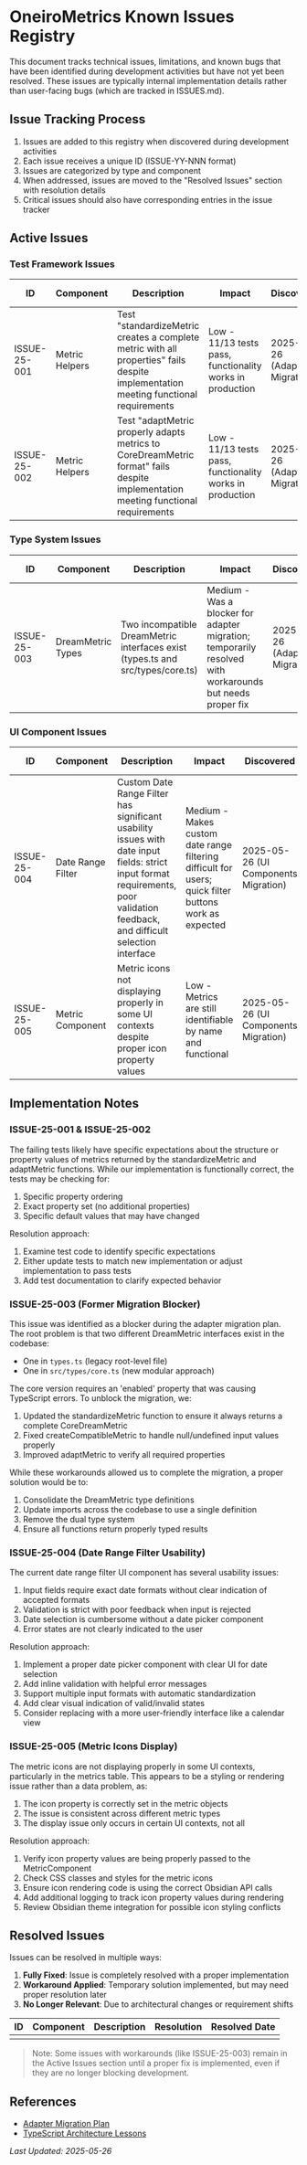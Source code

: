 # OneiroMetrics Known Issues Registry

This document tracks technical issues, limitations, and known bugs that have been identified during development activities but have not yet been resolved. These issues are typically internal implementation details rather than user-facing bugs (which are tracked in ISSUES.md).

## Issue Tracking Process

1. Issues are added to this registry when discovered during development activities
2. Each issue receives a unique ID (ISSUE-YY-NNN format)
3. Issues are categorized by type and component
4. When addressed, issues are moved to the "Resolved Issues" section with resolution details
5. Critical issues should also have corresponding entries in the issue tracker

## Active Issues

### Test Framework Issues

| ID | Component | Description | Impact | Discovered | Target Resolution |
|----|-----------|-------------|--------|------------|-------------------|
| ISSUE-25-001 | Metric Helpers | Test "standardizeMetric creates a complete metric with all properties" fails despite implementation meeting functional requirements | Low - 11/13 tests pass, functionality works in production | 2025-05-26 (Adapter Migration) | 2025-07-20 |
| ISSUE-25-002 | Metric Helpers | Test "adaptMetric properly adapts metrics to CoreDreamMetric format" fails despite implementation meeting functional requirements | Low - 11/13 tests pass, functionality works in production | 2025-05-26 (Adapter Migration) | 2025-07-20 |

### Type System Issues

| ID | Component | Description | Impact | Discovered | Target Resolution |
|----|-----------|-------------|--------|------------|-------------------|
| ISSUE-25-003 | DreamMetric Types | Two incompatible DreamMetric interfaces exist (types.ts and src/types/core.ts) | Medium - Was a blocker for adapter migration; temporarily resolved with workarounds but needs proper fix | 2025-05-26 (Adapter Migration) | 2025-07-15 |

### UI Component Issues

| ID | Component | Description | Impact | Discovered | Target Resolution |
|----|-----------|-------------|--------|------------|-------------------|
| ISSUE-25-004 | Date Range Filter | Custom Date Range Filter has significant usability issues with date input fields: strict input format requirements, poor validation feedback, and difficult selection interface | Medium - Makes custom date range filtering difficult for users; quick filter buttons work as expected | 2025-05-26 (UI Components Migration) | 2025-07-30 |
| ISSUE-25-005 | Metric Component | Metric icons not displaying properly in some UI contexts despite proper icon property values | Low - Metrics are still identifiable by name and functional | 2025-05-26 (UI Components Migration) | 2025-06-15 |

## Implementation Notes

### ISSUE-25-001 & ISSUE-25-002
The failing tests likely have specific expectations about the structure or property values of metrics returned by the standardizeMetric and adaptMetric functions. While our implementation is functionally correct, the tests may be checking for:

1. Specific property ordering
2. Exact property set (no additional properties)
3. Specific default values that may have changed

Resolution approach:
1. Examine test code to identify specific expectations
2. Either update tests to match new implementation or adjust implementation to pass tests
3. Add test documentation to clarify expected behavior

### ISSUE-25-003 (Former Migration Blocker)
This issue was identified as a blocker during the adapter migration plan. The root problem is that two different DreamMetric interfaces exist in the codebase:
- One in `types.ts` (legacy root-level file)
- One in `src/types/core.ts` (new modular approach)

The core version requires an 'enabled' property that was causing TypeScript errors. To unblock the migration, we:
1. Updated the standardizeMetric function to ensure it always returns a complete CoreDreamMetric
2. Fixed createCompatibleMetric to handle null/undefined input values properly
3. Improved adaptMetric to verify all required properties

While these workarounds allowed us to complete the migration, a proper solution would be to:
1. Consolidate the DreamMetric type definitions
2. Update imports across the codebase to use a single definition
3. Remove the dual type system
4. Ensure all functions return properly typed results

### ISSUE-25-004 (Date Range Filter Usability)
The current date range filter UI component has several usability issues:
1. Input fields require exact date formats without clear indication of accepted formats
2. Validation is strict with poor feedback when input is rejected
3. Date selection is cumbersome without a date picker component
4. Error states are not clearly indicated to the user

Resolution approach:
1. Implement a proper date picker component with clear UI for date selection
2. Add inline validation with helpful error messages
3. Support multiple input formats with automatic standardization
4. Add clear visual indication of valid/invalid states
5. Consider replacing with a more user-friendly interface like a calendar view

### ISSUE-25-005 (Metric Icons Display)
The metric icons are not displaying properly in some UI contexts, particularly in the metrics table. 
This appears to be a styling or rendering issue rather than a data problem, as:
1. The icon property is correctly set in the metric objects
2. The issue is consistent across different metric types
3. The display issue only occurs in certain UI contexts, not all

Resolution approach:
1. Verify icon property values are being properly passed to the MetricComponent
2. Check CSS classes and styles for the metric icons
3. Ensure icon rendering code is using the correct Obsidian API calls
4. Add additional logging to track icon property values during rendering
5. Review Obsidian theme integration for possible icon styling conflicts

## Resolved Issues

Issues can be resolved in multiple ways:
1. **Fully Fixed**: Issue is completely resolved with a proper implementation
2. **Workaround Applied**: Temporary solution implemented, but may need proper resolution later
3. **No Longer Relevant**: Due to architectural changes or requirement shifts

| ID | Component | Description | Resolution | Resolved Date |
|----|-----------|-------------|------------|---------------|
| | | | | |

> Note: Some issues with workarounds (like ISSUE-25-003) remain in the Active Issues section until a proper fix is implemented, even if they are no longer blocking development.

## References

- [Adapter Migration Plan](./implementation/adapter-migration-plan.md)
- [TypeScript Architecture Lessons](./architecture/typescript-architecture-lessons.md)

*Last Updated: 2025-05-26* 